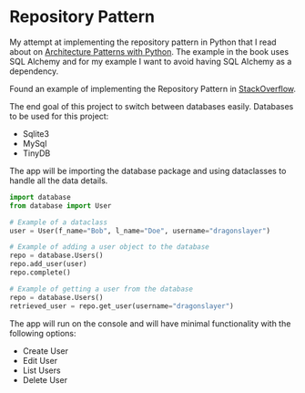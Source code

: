 # Repository Pattern

My attempt at implementing the repository pattern in Python that I read about on [Architecture Patterns with Python](https://www.cosmicpython.com/book/chapter_02_repository.html). The example in the book uses SQL Alchemy and for my example I want to avoid having SQL Alchemy as a dependency.  

Found an example of implementing the Repository Pattern in [StackOverflow](https://stackoverflow.com/questions/9699598/implementation-of-repository-pattern-in-python).

The end goal of this project to switch between databases easily.
Databases to be used for this project:
- Sqlite3
- MySql
- TinyDB

The app will be importing the database package and using dataclasses to handle all the data details.

```python
import database
from database import User

# Example of a dataclass
user = User(f_name="Bob", l_name="Doe", username="dragonslayer")

# Example of adding a user object to the database
repo = database.Users()
repo.add_user(user)
repo.complete()

# Example of getting a user from the database
repo = database.Users()
retrieved_user = repo.get_user(username="dragonslayer")
```

The app will run on the console and will have minimal functionality with the following options:
- Create User
- Edit User
- List Users
- Delete User

